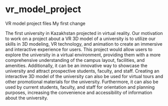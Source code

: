 # vr_model_project
VR model project files
My first change

The first university in Kazakhstan projected in virtual reality.
Our motivation to work on a project about a VR 3D model of a university is to utilize our skills in 3D modeling, VR technology, and animation to create an immersive and interactive experience for users. This project would allow users to explore the university in a virtual environment, providing them with a more comprehensive understanding of the campus layout, facilities, and amenities. Additionally, it can be an innovative way to showcase the university and attract prospective students, faculty, and staff. Creating an interactive 3D model of the university can also be used for virtual tours and other promotional materials for the university. Furthermore, it can also be used by current students, faculty, and staff for orientation and planning purposes, increasing the convenience and accessibility of information about the university.
